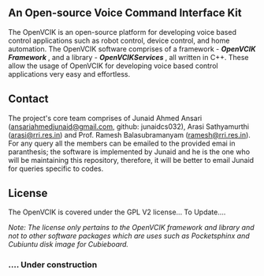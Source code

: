 ## An Open-source Voice Command Interface Kit  

The OpenVCIK is an open-source platform for developing voice based control applications such as robot control, device control, and home automation. The OpenVCIK software comprises of a framework - <b><i> OpenVCIK Framework </b></i>, and a library - <b><i>  OpenVCIKServices </b></i>, all written in C++. These allow the usage of OpenVCIK for developing voice based control applications very easy and effortless. 


## Contact
The project's core team comprises of Junaid Ahmed Ansari (ansariahmedjunaid@gmail.com, github: junaidcs032), Arasi Sathyamurthi (arasi@rri.res.in) and Prof. Ramesh Balasubramanyam (ramesh@rri.res.in). For any query all the members can be emailed to the provided emai in paranthesis; the software is implemented by Junaid and he is the one who will be maintaining this repository, therefore, it will be better to email Junaid for queries specific to codes.

## License
The OpenVCIK is covered under the GPL V2 license... To Update....

  
  
<i> Note: The license only pertains to the OpenVCIK framework and library and not to other software packages which are uses such as Pocketsphinx and Cubiuntu disk image for Cubieboard. </i>

### .... Under construction
